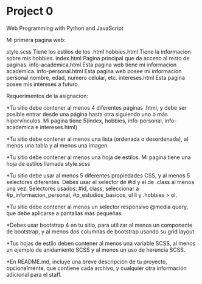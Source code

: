 # Project 0

Web Programming with Python and JavaScript

Mi primera pagina web: 

style.scss 
    Tiene los estilos de los .html
hobbies.html
    Tiene la informacion sobre mis hobbies.
index.html
    Pagina principal que da acceso al resto de paginas.
info-academica.html
    Esta pagina web tiene mi informacion academica.
info-personal.html
    Esta pagina web posee mi informacion personal nombre, edad, numero celular, etc.
intereses.html
    Esta pagina posee mis intereses a futuro.

Requerimentos de la asignacion: 

*Tu sitio debe contener al menos 4 diferentes páginas .html, y debe ser posible entrar desde una página hasta otra siguiendo uno o más hipervínculos. Mi pagina tiene 5(index, hobbies, info-personal, info-academica e intereses.html)

*Tu sitio debe contener al menos una lista (ordenada o desordenada), al menos una tabla y al menos una imagen.

*Tu sitio debe contener al menos una hoja de estilos. Mi pagina tiene una hoja de estilos llamada style.scss

*Tu sitio debe usar al menos 5 diferentes propiedades CSS, y al menos 5 selectores diferentes. Debes usar el selector de #id y el de .class al menos una vez.
Selectores usados: #id, class, seleccionar a #p_informacion_personal, #p_estudios_basicos, ul li y .hobbies > ol.

*Tu sitio debe contener al menos un selector responsivo @media query, que debe aplicarse a pantallas más pequeñas.

*Debes usar bootstrap 4 en tu sitio, para utilizar al menos un componente de bootstrap, y al menos dos columnas de bootstrap usando su grid layout.

*Tus hojas de estilo deben contener al menos una variable SCSS, al menos un ejemplo de anidamiento SCSS y al menos un uso de herencia SCSS.

*En README.md, incluye una breve descripción de tu proyecto, opcionalmente, que contiene cada archivo, y cualquier otra información adicional para el staff.
